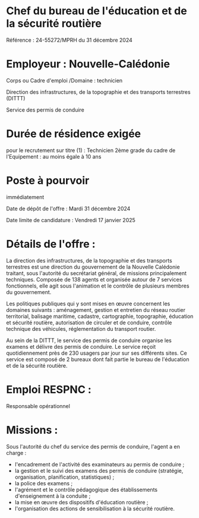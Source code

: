 # Chef du bureau de l'éducation et de la sécurité routière

Référence : 24-55272/MPRH du 31 décembre 2024

# Employeur : Nouvelle-Calédonie

Corps ou Cadre d'emploi /Domaine : technicien

Direction des infrastructures, de la topographie et des transports terrestres (DITTT)

Service des permis de conduire

# Durée de résidence exigée

pour le recrutement sur titre (1) : Technicien 2ème grade du cadre de l'Equipement : au moins égale à 10 ans

# Poste à pourvoir

immédiatement

Date de dépôt de l'offre : Mardi 31 décembre 2024

Date limite de candidature : Vendredi 17 janvier 2025

# Détails de l'offre :

La direction des infrastructures, de la topographie et des transports terrestres est une direction du gouvernement de la Nouvelle Calédonie traitant, sous l'autorité du secrétariat général, de missions principalement techniques. Composée de 138 agents et organisée autour de 7 services fonctionnels, elle agit sous l'animation et le contrôle de plusieurs membres du gouvernement.

Les politiques publiques qui y sont mises en œuvre concernent les domaines suivants : aménagement, gestion et entretien du réseau routier territorial, balisage maritime, cadastre, cartographie, topographie, éducation et sécurité routière, autorisation de circuler et de conduire, contrôle technique des véhicules, réglementation du transport routier.

Au sein de la DITTT, le service des permis de conduire organise les examens et délivre des permis de conduire. Le service reçoit quotidiennement près de 230 usagers par jour sur ses différents sites. Ce service est composé de 2 bureaux dont fait partie le bureau de l'éducation et de la sécurité routière.

# Emploi RESPNC :

Responsable opérationnel

# Missions :

Sous l'autorité du chef du service des permis de conduire, l'agent a en charge :

- l'encadrement de l'activité des examinateurs au permis de conduire ;
- la gestion et le suivi des examens des permis de conduire (stratégie, organisation, planification, statistiques) ;
- la police des examens ;
- l'agrément et le contrôle pédagogique des établissements d'enseignement à la conduite ;
- la mise en œuvre des dispositifs d'éducation routière ;
- l'organisation des actions de sensibilisation à la sécurité routière.